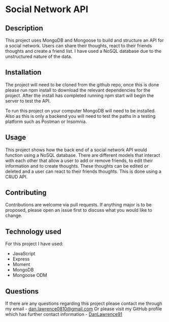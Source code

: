 # Social Network API

## Description

This project uses MongoDB and Mongoose to build and structure an API for a social network. Users can share their thoughts, react to their friends thoughts and create a friend list. I have used a NoSQL database due to the unstructured nature of the data.

## Installation

The project will need to be cloned from the github repo, once this is done please run npm install to download the relevant dependencies for the project. After the install has completed running npm start will begin the server to test the API.

To run this project on your computer MongoDB will need to be installed. Also as this is only a backend you will need to test the paths in a testing platform such as Postman or Insomnia.

## Usage

This project shows how the back end of a social network API would function using a NoSQL database. There are different models that interact with each other that allow a user to add or remove friends, to edit their information and to create thoughts. These thoughts can be edited or deleted and a user can react to their friends thoughts. This is done using a CRUD API.

## Contributing

Contributions are welcome via pull requests. If anything major is to be proposed, please open an issue first to discuss what you would like to change.

## Technology used

For this project I have used:

- JavaScript
- Express
- Moment
- MongoDB
- Mongoose ODM

## Questions

If there are any questions regarding this project please contact me through my email - dan.lawrence0810@gmail.com
Or please visit my GitHub profile which has further contact information - [DanLawrence91](https://github.com/DanLawrence91)
